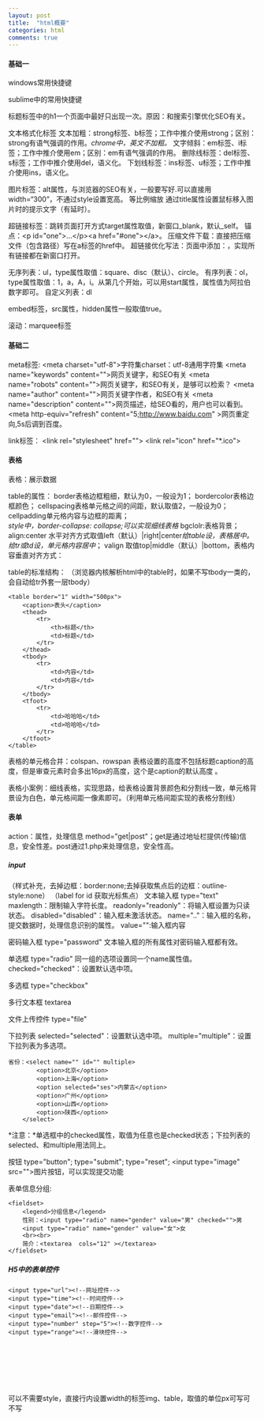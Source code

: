 ```yaml
---
layout: post
title:  "html概要"
categories: html
comments: true
---
```

#### 基础一
windows常用快捷键

sublime中的常用快捷键

标题标签中的h1一个页面中最好只出现一次。原因：和搜索引擎优化SEO有关。

文本格式化标签
文本加粗：strong标签、b标签；工作中推介使用strong；区别：strong有语气强调的作用。*chrome中，英文不加粗。* 
文字倾斜：em标签、i标签；工作中推介使用em；区别：em有语气强调的作用。
删除线标签：del标签、s标签；工作中推介使用del，语义化。
下划线标签：ins标签、u标签；工作中推介使用ins，语义化。

图片标签：alt属性，与浏览器的SEO有关，一般要写好.可以直接用width=“300”，不通过style设置宽高。
等比例缩放
通过title属性设置鼠标移入图片时的提示文字（有延时）。

超链接标签：跳转页面打开方式target属性取值，新窗口_blank，默认_self。
锚点：&lt;p id="one"&gt;...&lt;/p&gt;&lt;a href="#one"&gt;&lt;/a&gt;。
压缩文件下载：直接把压缩文件（包含路径）写在a标签的href中。
超链接优化写法：页面中添加：<base href="" target="_blank">，实现所有链接都在新窗口打开。

无序列表：ul，type属性取值：square、disc（默认）、circle。
有序列表：ol，type属性取值：1，a，A，i。从第几个开始，可以用start属性，属性值为阿拉伯数字即可。
自定义列表：dl

embed标签，src属性，hidden属性一般取值true。

滚动：marquee标签
#### 基础二
meta标签: 
&lt;meta charset="utf-8"&gt;字符集charset：utf-8通用字符集
&lt;meta name="keywords" content=""&gt;网页关键字，和SEO有关
&lt;meta name="robots" content=""&gt;网页关键字，和SEO有关，是够可以检索？
&lt;meta name="author" content=""&gt;网页关键字作者，和SEO有关
&lt;meta name="description" content=""&gt;网页描述，给SEO看的，用户也可以看到。
&lt;meta http-equiv="refresh" content="5;http://www.baidu.com" &gt;网页重定向,5s后调到百度。

link标签：
&lt;link rel="stylesheet" href=""&gt;
&lt;link rel="icon" href="*.ico"&gt;

#### 表格
表格：展示数据

table的属性：
border表格边框粗细，默认为0，一般设为1；
bordercolor表格边框颜色；
cellspacing表格单元格之间的间距，默认取值2，一般设为0；
cellpadding单元格内容与边框的距离；     
*style中，border-collapse: collapse;可以实现细线表格*
bgclolr:表格背景；
align:center 水平对齐方式取值left（默认）|right|center*给table设，表格居中。给tr或td设，单元格内容居中*；
valign 取值top|middle（默认）|bottom，表格内容垂直对齐方式：

table的标准结构：
（浏览器内核解析html中的table时，如果不写tbody一类的，会自动给tr外套一层tbody）
```
<table border="1" width="500px">
    <caption>表头</caption>
    <thead>
        <tr>
            <th>标题</th>
            <td>标题</td>
        </tr>
    </thead>
    <tbody>
        <tr>
            <td>内容</td>
            <td>内容</td>
        </tr>
    </tbody>
    <tfoot>
        <tr>
            <td>哈哈哈</td>
            <td>哈哈哈</td>
        </tr>
    </tfoot>
</table>
```
表格的单元格合并：colspan、rowspan
表格设置的高度不包括标题caption的高度，但是审查元素时会多出16px的高度，这个是caption的默认高度
。

表格小案例：细线表格，实现思路，给表格设置背景颜色和分割线一致，单元格背景设为白色，单元格间距一像素即可。（利用单元格间距实现的表格分割线）
#### 表单
action：属性，处理信息
method="get|post"；get是通过地址栏提供(传输)信息，安全性差。post通过1.php来处理信息，安全性高。


##### input
（样式补充，去掉边框：border:none;去掉获取焦点后的边框：outline-style:none）
（label  for  id  获取光标焦点）
文本输入框 type="text"
maxlength：限制输入字符长度。
readonly="readonly"：将输入框设置为只读状态。
disabled="disabled"：输入框未激活状态。
name=".."：输入框的名称，提交数据时，处理信息识别的属性。
value="":输入框内容

密码输入框 type="password"
文本输入框的所有属性对密码输入框都有效。

单选框 type="radio"
同一组的选项设置同一个name属性值。
checked="checked"：设置默认选中项。

多选框 type="checkbox"

多行文本框 textarea

文件上传控件 type="file"

下拉列表
selected="selected"：设置默认选中项。
multiple="multiple"：设置下拉列表为多选项。
```
省份：<select name="" id="" multiple>
        <option>北京</option>
        <option>上海</option>
        <option selected="ses">内蒙古</option>
        <option>广州</option>
        <option>山西</option>
        <option>陕西</option>
    </select>
```

*注意：*单选框中的checked属性，取值为任意也是checked状态；下拉列表的selected、和multiple用法同上。

按钮 
type="button";
type="submit";
type="reset";
&lt;input type="image" src=""&gt;图片按钮，可以实现提交功能

表单信息分组:
```
<fieldset>
    <legend>分组信息</legend>
    性别：<input type="radio" name="gender" value="男" checked="">男
    <input type="radio" name="gender" value="女">女
    <br><br>
    简介：<textarea  cols="12" ></textarea>
</fieldset>
```
##### H5中的表单控件
```
<input type="url"><!--网址控件-->
<input type="time"><!--时间控件-->
<input type="date"><!--日期控件-->
<input type="email"><!--邮件控件-->
<input type="number" step="5"><!--数字控件-->
<input type="range"><!--滑块控件-->
```



<br><br><br><br><br><br>
可以不需要style，直接行内设置width的标签img、table，取值的单位px可写可不写